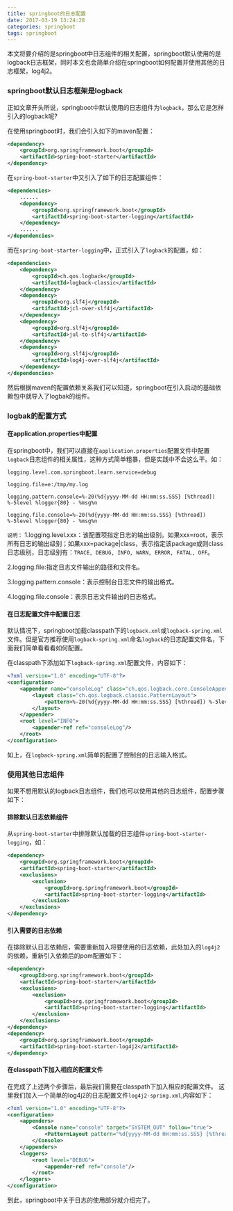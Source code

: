 ```yaml
---
title: springboot的日志配置
date: 2017-03-19 13:24:28
categories: springboot
tags: springboot
---
```


本文将要介绍的是springboot中日志组件的相关配置，springboot默认使用的是logback日志框架，同时本文也会简单介绍在springboot如何配置并使用其他的日志框架，log4j2。
<!-- more -->

### springboot默认日志框架是logback

正如文章开头所说，springboot中默认使用的日志组件为`logback`，那么它是怎样引入的logback呢?

在使用springboot时，我们会引入如下的maven配置：

```xml
<dependency>
    <groupId>org.springframework.boot</groupId>
    <artifactId>spring-boot-starter</artifactId>
</dependency>
```

在`spring-boot-starter`中又引入了如下的日志配置组件：

```xml
<dependencies>
	......
	<dependency>
		<groupId>org.springframework.boot</groupId>
		<artifactId>spring-boot-starter-logging</artifactId>
	</dependency>
	......
</dependencies>
```

而在`spring-boot-starter-logging`中，正式引入了`logback`的配置，如：

```xml
<dependencies>
	<dependency>
		<groupId>ch.qos.logback</groupId>
		<artifactId>logback-classic</artifactId>
	</dependency>
	<dependency>
		<groupId>org.slf4j</groupId>
		<artifactId>jcl-over-slf4j</artifactId>
	</dependency>
	<dependency>
		<groupId>org.slf4j</groupId>
		<artifactId>jul-to-slf4j</artifactId>
	</dependency>
	<dependency>
		<groupId>org.slf4j</groupId>
		<artifactId>log4j-over-slf4j</artifactId>
	</dependency>
</dependencies>
```

然后根据maven的配置依赖关系我们可以知道，springboot在引入启动的基础依赖包中就导入了logbak的组件。

### logbak的配置方式

#### 在application.properties中配置

在springboot中，我们可以直接在`application.properties`配置文件中配置`logback`日志组件的相关属性，这种方式简单粗暴，但是实践中不会这么干。如：

```
logging.level.com.springboot.learn.service=debug

logging.file=e:/tmp/my.log

logging.pattern.console=%-20(%d{yyyy-MM-dd HH:mm:ss.SSS} [%thread]) %-5level %logger{80} - %msg%n

logging.file.console=%-20(%d{yyyy-MM-dd HH:mm:ss.SSS} [%thread]) %-5level %logger{80} - %msg%n
```

`说明：`
1.logging.level.xxx：该配置项指定日志的输出级别。如果xxx=root，表示所有日志的输出级别；如果xxx=package|class，表示指定该package或则class日志级别，日志级别有：`TRACE, DEBUG, INFO, WARN, ERROR, FATAL, OFF`。

2.logging.file:指定日志文件输出的路径和文件名。

3.logging.pattern.console：表示控制台日志文件的输出格式。

4.logging.file.console：表示日志文件输出的日志格式。

#### 在日志配置文件中配置日志

默认情况下，springboot加载classpath下的`logback.xml`或`logback-spring.xml`文件。但是官方推荐使用`logback-spring.xml`命名`logback`的日志配置文件名，下面我们简单看看看如何配置。

在classpath下添加如下`logback-spring.xml`配置文件，内容如下：

```xml
<?xml version="1.0" encoding="UTF-8"?>
<configuration>
    <appender name="consoleLog" class="ch.qos.logback.core.ConsoleAppender">
        <layout class="ch.qos.logback.classic.PatternLayout">
            <pattern>%-20(%d{yyyy-MM-dd HH:mm:ss.SSS} [%thread]) %-5level %logger{80} - %msg%n</pattern>
        </layout>
    </appender>
    <root level="INFO">
        <appender-ref ref="consoleLog"/>
    </root>
</configuration>
```

如上，在`logback-spring.xml`简单的配置了控制台的日志输入格式。

### 使用其他日志组件

如果不想用默认的logback日志组件，我们也可以使用其他的日志组件，配置步骤如下：

#### 排除默认日志依赖组件

从`spring-boot-starter`中排除默认加载的日志组件`spring-boot-starter-logging`，如：

```xml
<dependency>
    <groupId>org.springframework.boot</groupId>
    <artifactId>spring-boot-starter</artifactId>
    <exclusions>
        <exclusion>
            <groupId>org.springframework.boot</groupId>
            <artifactId>spring-boot-starter-logging</artifactId>
        </exclusion>
    </exclusions>
</dependency>
```

#### 引入需要的日志依赖
在排除默认日志依赖后，需要重新加入将要使用的日志依赖，此处加入的`log4j2`的依赖，重新引入依赖后的pom配置如下：

```xml
<dependency>
    <groupId>org.springframework.boot</groupId>
    <artifactId>spring-boot-starter</artifactId>
    <exclusions>
        <exclusion>
            <groupId>org.springframework.boot</groupId>
            <artifactId>spring-boot-starter-logging</artifactId>
        </exclusion>
    </exclusions>
</dependency>
<dependency>
    <groupId>org.springframework.boot</groupId>
    <artifactId>spring-boot-starter-log4j2</artifactId>
</dependency>
```

#### 在classpath下加入相应的配置文件

在完成了上述两个步骤后，最后我们需要在classpath下加入相应的配置文件。
这里我们加入一个简单的log4j2的日志配置文件`log4j2-spring.xml`,内容如下：

```	xml
<?xml version="1.0" encoding="UTF-8"?>  
<configuration>  
    <appenders>
        <Console name="console" target="SYSTEM_OUT" follow="true">  
            <PatternLayout pattern="%d{yyyy-MM-dd HH:mm:ss.SSS} [%thread] %-5level %logger{80} - %msg%n"/>  
        </Console>
    </appenders>  
    <loggers>   
        <root level="DEBUG">
            <appender-ref ref="console"/>
        </root>
    </loggers>
</configuration>
```

到此，springboot中关于日志的使用部分就介绍完了。
